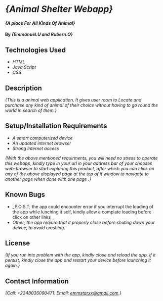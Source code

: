 # _{Animal Shelter Webapp}_

#### _{A place For All Kinds Of Animal}_

#### By _**{Emmanuel.U and Rubern.O}**_


## Technologies Used

* _HTML_
* _Java Script_
* _CSS_


## Description

_{This is a animal web application. It gives user room to Locate and purchase any kind of animal of their choice without having to go round the world in search of them.}_

## Setup/Installation Requirements

* _A smart computerized device_
* _An updated internet browser_
* _Strong Internet access_


_{With the above mentioned requirments, you will need no stress to operate this webapp, kindly type in your url in your address bar of your choosen web-browser to start exploring this product, after which you can click on any of the above displayed page at the top of it window to navigate to another page when done with one page .}_

## Known Bugs

* _P.O.S.T; the app could encounter error if you interrupt the loading of the app while lunching it self, kindly allow a complate loading before click on other links _
* _Other; the app reqiure that it properly close before shuting down your deivce, to avoid crashing._

## License

_{If you run into problem with the app, kindly close and reload the app, if it persist, kindly close the app and restart your device  before launching it again.}_

## Contact Information

_{Call: +2348036090471. Email: emmstarxx@gmail.com.}_